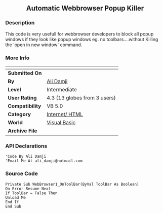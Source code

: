 ﻿<div align="center">

## Automatic Webbrowser  Popup Killer


</div>

### Description

This code is very usefull for webbrowser developers to block all popup windows if they look like popup windows eg. no toolbars....without Killing the 'open in new window' command.
 
### More Info
 


<span>             |<span>
---                |---
**Submitted On**   |
**By**             |[Ali Damji](https://github.com/Planet-Source-Code/PSCIndex/blob/master/ByAuthor/ali-damji.md)
**Level**          |Intermediate
**User Rating**    |4.3 (13 globes from 3 users)
**Compatibility**  |VB 5\.0
**Category**       |[Internet/ HTML](https://github.com/Planet-Source-Code/PSCIndex/blob/master/ByCategory/internet-html__1-34.md)
**World**          |[Visual Basic](https://github.com/Planet-Source-Code/PSCIndex/blob/master/ByWorld/visual-basic.md)
**Archive File**   |[](https://github.com/Planet-Source-Code/ali-damji-automatic-webbrowser-popup-killer__1-42879/archive/master.zip)

### API Declarations

```
'Code By Ali Damji
'Email Me At ali_damji@hotmail.com
```


### Source Code

```
Private Sub WebBrowser1_OnToolBar(ByVal ToolBar As Boolean)
On Error Resume Next
If ToolBar = False Then
Unload Me
End If
End Sub
```

